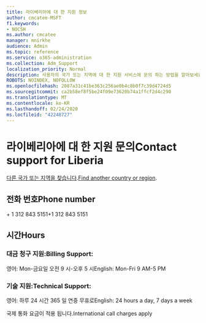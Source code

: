 ```yaml
---
title: 라이베리아에 대 한 지원 정보
author: cmcatee-MSFT
f1.keywords:
- NOCSH
ms.author: cmcatee
manager: mnirkhe
audience: Admin
ms.topic: reference
ms.service: o365-administration
ms.collection: Adm_Support
localization_priority: Normal
description: 사용자의 국가 또는 지역에 대 한 지원 서비스에 문의 하는 방법을 알아보세요.
ROBOTS: NOINDEX, NOFOLLOW
ms.openlocfilehash: 2087a31c41be363c256ae0b4c8b0f7c39d4724d5
ms.sourcegitcommit: ca2b58ef8f5be24f09e73620b74a1ffcf2d4c290
ms.translationtype: MT
ms.contentlocale: ko-KR
ms.lasthandoff: 02/24/2020
ms.locfileid: "42248727"
---
```

# <a name="contact-support-for-liberia"></a><span data-ttu-id="d7c46-103">라이베리아에 대 한 지원 문의</span><span class="sxs-lookup"><span data-stu-id="d7c46-103">Contact support for Liberia</span></span>

<span data-ttu-id="d7c46-104">[다른 국가 또는 지역을 찾습니다](../contact-support-for-business-products.md).</span><span class="sxs-lookup"><span data-stu-id="d7c46-104">[Find another country or region](../contact-support-for-business-products.md).</span></span>

## <a name="phone-number"></a><span data-ttu-id="d7c46-105">전화 번호</span><span class="sxs-lookup"><span data-stu-id="d7c46-105">Phone number</span></span>
<span data-ttu-id="d7c46-106">+ 1 312 843 5151</span><span class="sxs-lookup"><span data-stu-id="d7c46-106">+1 312 843 5151</span></span>

## <a name="hours"></a><span data-ttu-id="d7c46-107">시간</span><span class="sxs-lookup"><span data-stu-id="d7c46-107">Hours</span></span>
### <a name="billing-support"></a><span data-ttu-id="d7c46-108">대금 청구 지원:</span><span class="sxs-lookup"><span data-stu-id="d7c46-108">Billing Support:</span></span>

<span data-ttu-id="d7c46-109">영어: Mon-금요일 오전 9 시-오후 5 시</span><span class="sxs-lookup"><span data-stu-id="d7c46-109">English: Mon-Fri 9 AM-5 PM</span></span>

### <a name="technical-support"></a><span data-ttu-id="d7c46-110">기술 지원:</span><span class="sxs-lookup"><span data-stu-id="d7c46-110">Technical Support:</span></span>

<span data-ttu-id="d7c46-111">영어: 하루 24 시간 365 일 연중 무휴로</span><span class="sxs-lookup"><span data-stu-id="d7c46-111">English: 24 hours a day, 7 days a week</span></span>

<span data-ttu-id="d7c46-112">국제 통화 요금이 적용 됩니다.</span><span class="sxs-lookup"><span data-stu-id="d7c46-112">International call charges apply</span></span>